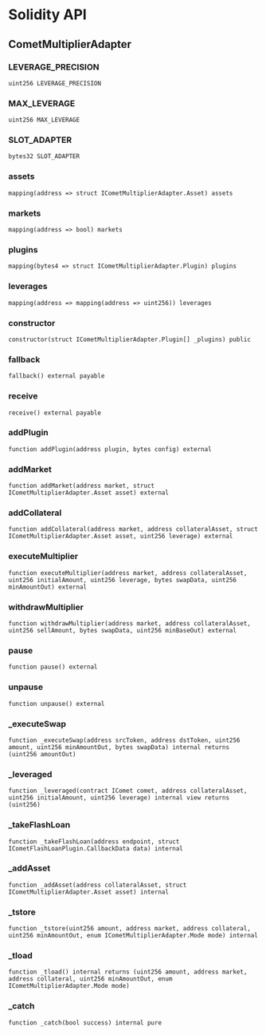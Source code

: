 # Solidity API

## CometMultiplierAdapter

### LEVERAGE_PRECISION

```solidity
uint256 LEVERAGE_PRECISION
```

### MAX_LEVERAGE

```solidity
uint256 MAX_LEVERAGE
```

### SLOT_ADAPTER

```solidity
bytes32 SLOT_ADAPTER
```

### assets

```solidity
mapping(address => struct ICometMultiplierAdapter.Asset) assets
```

### markets

```solidity
mapping(address => bool) markets
```

### plugins

```solidity
mapping(bytes4 => struct ICometMultiplierAdapter.Plugin) plugins
```

### leverages

```solidity
mapping(address => mapping(address => uint256)) leverages
```

### constructor

```solidity
constructor(struct ICometMultiplierAdapter.Plugin[] _plugins) public
```

### fallback

```solidity
fallback() external payable
```

### receive

```solidity
receive() external payable
```

### addPlugin

```solidity
function addPlugin(address plugin, bytes config) external
```

### addMarket

```solidity
function addMarket(address market, struct ICometMultiplierAdapter.Asset asset) external
```

### addCollateral

```solidity
function addCollateral(address market, address collateralAsset, struct ICometMultiplierAdapter.Asset asset, uint256 leverage) external
```

### executeMultiplier

```solidity
function executeMultiplier(address market, address collateralAsset, uint256 initialAmount, uint256 leverage, bytes swapData, uint256 minAmountOut) external
```

### withdrawMultiplier

```solidity
function withdrawMultiplier(address market, address collateralAsset, uint256 sellAmount, bytes swapData, uint256 minBaseOut) external
```

### pause

```solidity
function pause() external
```

### unpause

```solidity
function unpause() external
```

### _executeSwap

```solidity
function _executeSwap(address srcToken, address dstToken, uint256 amount, uint256 minAmountOut, bytes swapData) internal returns (uint256 amountOut)
```

### _leveraged

```solidity
function _leveraged(contract IComet comet, address collateralAsset, uint256 initialAmount, uint256 leverage) internal view returns (uint256)
```

### _takeFlashLoan

```solidity
function _takeFlashLoan(address endpoint, struct ICometFlashLoanPlugin.CallbackData data) internal
```

### _addAsset

```solidity
function _addAsset(address collateralAsset, struct ICometMultiplierAdapter.Asset asset) internal
```

### _tstore

```solidity
function _tstore(uint256 amount, address market, address collateral, uint256 minAmountOut, enum ICometMultiplierAdapter.Mode mode) internal
```

### _tload

```solidity
function _tload() internal returns (uint256 amount, address market, address collateral, uint256 minAmountOut, enum ICometMultiplierAdapter.Mode mode)
```

### _catch

```solidity
function _catch(bool success) internal pure
```

